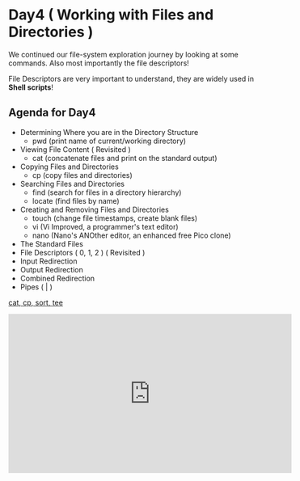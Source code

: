 # Day4 ( Working with Files and Directories )

We continued our file-system exploration journey by looking at some commands. Also most importantly the file descriptors!

File Descriptors are very important to understand, they are widely used in **Shell scripts**!

## Agenda for Day4

-  Determining Where you are in the Directory Structure
     * pwd (print name of current/working directory)
-  Viewing File Content ( Revisited )
     * cat (concatenate files and print on the standard output)
-  Copying Files and Directories
     * cp (copy files and directories)
-  Searching Files and Directories
     * find (search for files in a directory hierarchy)
     * locate (find files by name)
-  Creating and Removing Files and Directories
     * touch (change file timestamps, create blank files)
     * vi (Vi Improved, a programmer's text editor)
     * nano (Nano's ANOther editor, an enhanced free Pico clone)
- The Standard Files
- File Descriptors ( 0, 1, 2 ) ( Revisited )
- Input Redirection
- Output Redirection
- Combined Redirection
- Pipes ( | )

[cat, cp, sort, tee](command_common.md)



<iframe width="560" height="315" src="https://www.youtube.com/embed/vwYvdd5thNI" frameborder="0" allow="accelerometer; autoplay; encrypted-media; gyroscope; picture-in-picture" allowfullscreen></iframe>
